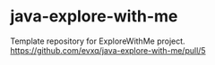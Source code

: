 # java-explore-with-me
Template repository for ExploreWithMe project.
https://github.com/evxq/java-explore-with-me/pull/5
